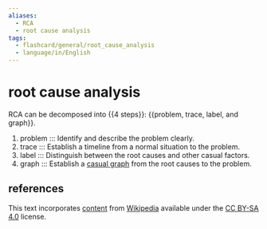 ```yaml
---
aliases:
  - RCA
  - root cause analysis
tags:
  - flashcard/general/root_cause_analysis
  - language/in/English
---
```


# root cause analysis

RCA can be decomposed into {{4 steps}}: {{problem, trace, label, and graph}}. <!--SR:!2024-08-26,62,310!2024-08-19,53,301-->

1. problem ::: Identify and describe the problem clearly. <!--SR:!2024-07-26,36,270!2024-08-24,60,310-->
2. trace ::: Establish a timeline from a normal situation to the problem. <!--SR:!2024-08-31,67,310!2024-08-21,59,310-->
3. label ::: Distinguish between the root causes and other casual factors. <!--SR:!2024-07-22,34,290!2024-08-15,54,310-->
4. graph ::: Establish a [casual graph](casual%20graph.md) from the root causes to the problem. <!--SR:!2024-07-10,23,270!2024-08-11,51,310-->

## references

This text incorporates [content](https://en.wikipedia.org/wiki/root_cause_analysis) from [Wikipedia](Wikipedia.md) available under the [CC BY-SA 4.0](https://creativecommons.org/licenses/by-sa/4.0/) license.
